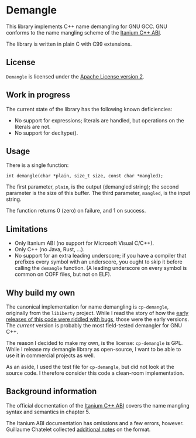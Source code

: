 # Demangle

This library implements C++ name demangling for GNU GCC. GNU conforms to the name mangling scheme of the [Itanium C++ ABI](https://itanium-cxx-abi.github.io/cxx-abi/abi.html#mangling).

The library is written in plain C with C99 extensions.

## License

`Demangle` is licensed under the [Apache License version 2](https://www.apache.org/licenses/LICENSE-2.0).

## Work in progress

The current state of the library has the following known deficiencies:

* No support for expressions; literals are handled, but operations on the literals are not.
* No support for decltype().

## Usage

There is a single function:

    int demangle(char *plain, size_t size, const char *mangled);

The first parameter, `plain`, is the output (demangled string); the second parameter is the size of this buffer. The third parameter, `mangled`, is the input string.

The function returns 0 (zero) on failure, and 1 on success.

## Limitations

* Only Itanium ABI (no support for Microsoft Visual C/C++).
* Only C++ (no Java, Rust, ...).
* No support for an extra leading underscore; if you have a compiler that prefixes every symbol with an underscore, you ought to skip it before calling the `demangle` function. (A leading underscore on every symbol is common on COFF files, but not on ELF).

## Why build my own

The canonical implementation for name demangling is `cp-demangle`, originally from the `libiberty` project. While I read the story of how the [early releases of this code were riddled with bugs](https://fitzgeraldnick.com/2017/02/22/cpp-demangle.html), those were the early versions. The *current* version is probably the most field-tested demangler for GNU C++.

The reason I decided to make my own, is the license: `cp-demangle` is GPL. While I release my demangle library as open-source, I want to be able to use it in commercial projects as well.

As an aside, I used the test file for `cp-demangle`, but did not look at the source code. I therefore consider this code a clean-room implementation.

## Background information

The official docmentation of the [Itanium C++ ABI](https://itanium-cxx-abi.github.io/cxx-abi/abi.html#mangling) covers the name mangling syntax and semantics in chapter 5.

The Itanium ABI documentation has omissions and a few errors, however. Guillaume Chatelet collected [additional notes](https://github.com/gchatelet/gcc_cpp_mangling_documentation) on the format.

